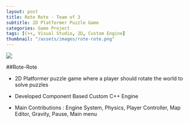 ```yaml
---
layout: post
title: Rote Rote - Team of 3
subtitle: 2D Platformer Puzzle Game
categories: Game Project
tags: [C++, Visual Studio, 2D, Custom Engine]
thumbnail: "/assets/images/rote-rote.png"
---
```

![](//https://www.youtube.com/watch?v=EcVEedi6ssY)

##Rote-Rote
- 2D Platformer puzzle game where a player should rotate the world to solve puzzles

- Developed Component Based Custom C++ Engine

- Main Contributions : Engine System, Physics, Player Controller, Map Editor, Gravity, Pause, Main menu

